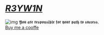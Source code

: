 # [***R3YW1N***](https://r3yw1n.me)
![img](https://fondosmil.com/fondo/17030.jpg)
𝖄𝖔𝖚 𝖆𝖗𝖊 𝖗𝖊𝖘𝖕𝖔𝖓𝖘𝖎𝖇𝖑𝖊 𝖋𝖔𝖗 𝖞𝖔𝖚𝖗 𝖕𝖆𝖙𝖍 𝖙𝖔 𝖘𝖚𝖈𝖈𝖊𝖘𝖘.  
[Buy me a cooffe](https://www.buymeacoffee.com/r3yw1n)
